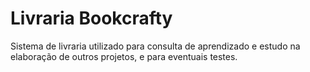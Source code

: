 # Livraria Bookcrafty

Sistema de livraria utilizado para consulta de aprendizado e estudo na elaboração de outros projetos, e para eventuais testes.
